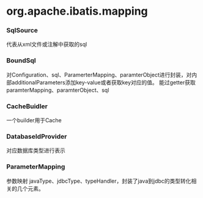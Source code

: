 # org.apache.ibatis.mapping

### SqlSource
代表从xml文件或注解中获取的sql

### BoundSql
对Configuration、sql、ParamerterMapping、paramterObject进行封装，对内部additionalParameters添加key-value或者获取key对应的值。
能过getter获取paramterMapping、paramterObject、sql
### CacheBuidler
一个builder用于Cache
### DatabaseIdProvider
对应数据库类型进行表示
### ParameterMapping
参数映射
javaType、jdbcType、typeHandler，封装了java到jdbc的类型转化相关的几个元素。
